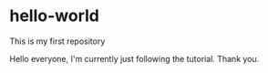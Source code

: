 # hello-world
This is my first repository

Hello everyone,
I'm currently just following the tutorial.  Thank you.
